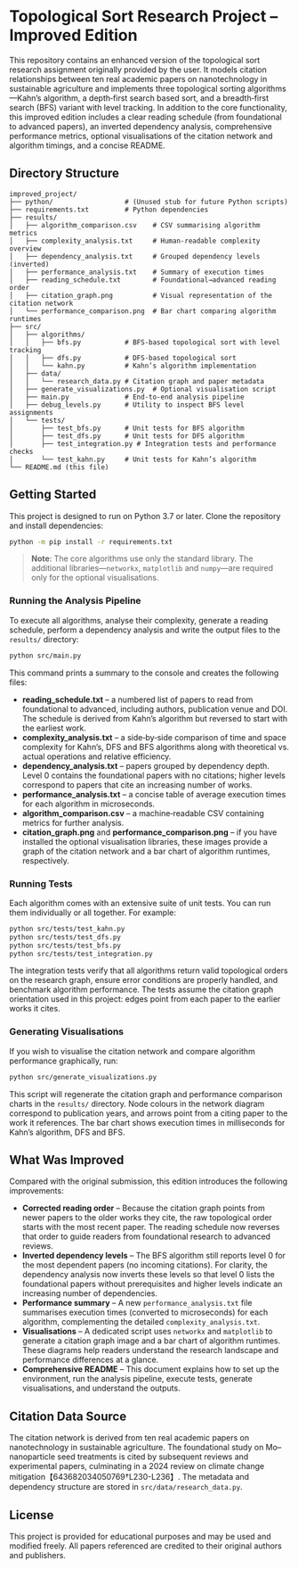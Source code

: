 # Topological Sort Research Project – Improved Edition

This repository contains an enhanced version of the topological sort
research assignment originally provided by the user.  It models
citation relationships between ten real academic papers on
nanotechnology in sustainable agriculture and implements three
topological sorting algorithms—Kahn’s algorithm, a depth‑first search
based sort, and a breadth‑first search (BFS) variant with level
tracking.  In addition to the core functionality, this improved
edition includes a clear reading schedule (from foundational to
advanced papers), an inverted dependency analysis, comprehensive
performance metrics, optional visualisations of the citation network
and algorithm timings, and a concise README.

## Directory Structure

```
improved_project/
├── python/                  # (Unused stub for future Python scripts)
├── requirements.txt         # Python dependencies
├── results/
│   ├── algorithm_comparison.csv    # CSV summarising algorithm metrics
│   ├── complexity_analysis.txt     # Human‑readable complexity overview
│   ├── dependency_analysis.txt     # Grouped dependency levels (inverted)
│   ├── performance_analysis.txt    # Summary of execution times
│   ├── reading_schedule.txt        # Foundational→advanced reading order
│   ├── citation_graph.png          # Visual representation of the citation network
│   └── performance_comparison.png  # Bar chart comparing algorithm runtimes
├── src/
│   ├── algorithms/
│   │   ├── bfs.py           # BFS‑based topological sort with level tracking
│   │   ├── dfs.py           # DFS‑based topological sort
│   │   └── kahn.py          # Kahn’s algorithm implementation
│   ├── data/
│   │   └── research_data.py # Citation graph and paper metadata
│   ├── generate_visualizations.py  # Optional visualisation script
│   ├── main.py              # End‑to‑end analysis pipeline
│   ├── debug_levels.py      # Utility to inspect BFS level assignments
│   └── tests/
│       ├── test_bfs.py      # Unit tests for BFS algorithm
│       ├── test_dfs.py      # Unit tests for DFS algorithm
│       ├── test_integration.py # Integration tests and performance checks
│       └── test_kahn.py     # Unit tests for Kahn’s algorithm
└── README.md (this file)
```

## Getting Started

This project is designed to run on Python 3.7 or later.  Clone the
repository and install dependencies:

```bash
python -m pip install -r requirements.txt
```

> **Note**: The core algorithms use only the standard library.  The
> additional libraries—`networkx`, `matplotlib` and `numpy`—are
> required only for the optional visualisations.

### Running the Analysis Pipeline

To execute all algorithms, analyse their complexity, generate a
reading schedule, perform a dependency analysis and write the output
files to the `results/` directory:

```bash
python src/main.py
```

This command prints a summary to the console and creates the
following files:

- **reading_schedule.txt** – a numbered list of papers to read from
  foundational to advanced, including authors, publication venue and
  DOI.  The schedule is derived from Kahn’s algorithm but reversed to
  start with the earliest work.
- **complexity_analysis.txt** – a side‑by‑side comparison of time and
  space complexity for Kahn’s, DFS and BFS algorithms along with
  theoretical vs. actual operations and relative efficiency.
- **dependency_analysis.txt** – papers grouped by dependency depth.
  Level 0 contains the foundational papers with no citations; higher
  levels correspond to papers that cite an increasing number of works.
- **performance_analysis.txt** – a concise table of average execution
  times for each algorithm in microseconds.
- **algorithm_comparison.csv** – a machine‑readable CSV containing
  metrics for further analysis.
- **citation_graph.png** and **performance_comparison.png** – if you
  have installed the optional visualisation libraries, these images
  provide a graph of the citation network and a bar chart of algorithm
  runtimes, respectively.

### Running Tests

Each algorithm comes with an extensive suite of unit tests.  You can
run them individually or all together.  For example:

```bash
python src/tests/test_kahn.py
python src/tests/test_dfs.py
python src/tests/test_bfs.py
python src/tests/test_integration.py
```

The integration tests verify that all algorithms return valid
topological orders on the research graph, ensure error conditions are
properly handled, and benchmark algorithm performance.  The tests
assume the citation graph orientation used in this project: edges
point from each paper to the earlier works it cites.

### Generating Visualisations

If you wish to visualise the citation network and compare algorithm
performance graphically, run:

```bash
python src/generate_visualizations.py
```

This script will regenerate the citation graph and performance
comparison charts in the `results/` directory.  Node colours in the
network diagram correspond to publication years, and arrows point
from a citing paper to the work it references.  The bar chart shows
execution times in milliseconds for Kahn’s algorithm, DFS and BFS.

## What Was Improved

Compared with the original submission, this edition introduces the
following improvements:

- **Corrected reading order** – Because the citation graph points from
  newer papers to the older works they cite, the raw topological
  order starts with the most recent paper.  The reading schedule now
  reverses that order to guide readers from foundational research to
  advanced reviews.
- **Inverted dependency levels** – The BFS algorithm still reports
  level 0 for the most dependent papers (no incoming citations).  For
  clarity, the dependency analysis now inverts these levels so that
  level 0 lists the foundational papers without prerequisites and
  higher levels indicate an increasing number of dependencies.
- **Performance summary** – A new `performance_analysis.txt` file
  summarises execution times (converted to microseconds) for each
  algorithm, complementing the detailed `complexity_analysis.txt`.
- **Visualisations** – A dedicated script uses `networkx` and
  `matplotlib` to generate a citation graph image and a bar chart of
  algorithm runtimes.  These diagrams help readers understand the
  research landscape and performance differences at a glance.
- **Comprehensive README** – This document explains how to set up
  the environment, run the analysis pipeline, execute tests,
  generate visualisations, and understand the outputs.

## Citation Data Source

The citation network is derived from ten real academic papers on
nanotechnology in sustainable agriculture.  The foundational study on
Mo–nanoparticle seed treatments is cited by subsequent reviews and
experimental papers, culminating in a 2024 review on climate change
mitigation【643682034050769†L230-L236】.  The metadata and dependency structure are stored
in `src/data/research_data.py`.

## License

This project is provided for educational purposes and may be used and
modified freely.  All papers referenced are credited to their
original authors and publishers.
